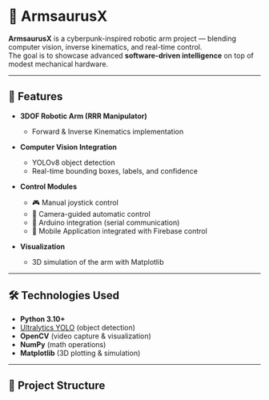 # 🤖 ArmsaurusX

**ArmsaurusX** is a cyberpunk-inspired robotic arm project — blending computer vision, inverse kinematics, and real-time control.  
The goal is to showcase advanced **software-driven intelligence** on top of modest mechanical hardware.

---

## 🚀 Features

- **3DOF Robotic Arm (RRR Manipulator)**
  - Forward & Inverse Kinematics implementation

- **Computer Vision Integration**
  - YOLOv8 object detection
  - Real-time bounding boxes, labels, and confidence

- **Control Modules**
  - 🎮 Manual joystick control  
  - 🎥 Camera-guided automatic control  
  - 🔗 Arduino integration (serial communication)  
  - 📱 Mobile Application integrated with Firebase control

- **Visualization**
  - 3D simulation of the arm with Matplotlib

---

## 🛠️ Technologies Used

- **Python 3.10+**
- [Ultralytics YOLO](https://github.com/ultralytics/ultralytics) (object detection)  
- **OpenCV** (video capture & visualization)  
- **NumPy** (math operations)  
- **Matplotlib** (3D plotting & simulation)  

---

## 📂 Project Structure



